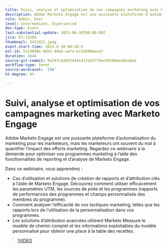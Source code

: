 ```yaml
---
title: Suivi, analyse et optimisation de vos campagnes marketing avec Marketo Engage
description: Adobe Marketo Engage est une puissante plateforme d’automatisation du marketing pour les marketeurs, mais les marketeurs ont souvent du mal à quantifier l’impact des efforts marketing. Regardez ce webinaire à la demande pour optimiser vos programmes marketing à l’aide des fonctionnalités de reporting et d’analyse de Marketo Engage. Dans ce webinaire, vous allez découvrir les principaux cas d’utilisation et solutions de création de rapports et d’attribution à l’aide de Marketo Engage. Découvrez comment utiliser efficacement les paramètres UTM, les sources de piste et les programmes (rapports de performances des programmes et champs personnalisés des membres du programme).  Comment analyser l’efficacité de vos tactiques marketing, telles que les rapports lors de l’utilisation de la personnalisation dans vos programmes.   Les solutions d’attribution avancées utilisent Marketo Measure le modèle de chemin complet et les informations exploitables du modèle personnalisé pour obtenir une place à la table des recettes.
role: Admin, User
level: Intermediate, Experienced
doc-type: Event
last-substantial-update: 2023-06-30T00:00:00Z
jira: KT-13564
thumbnail: 3421021.jpeg
event-start-time: 2023-6-30 08:30-8
exl-id: 531d690e-8bb1-49eb-aafa-bc5db88baea7
duration: 3444
source-git-commit: 9a297cda953d4414131657f9ac84580aea0eabeb
workflow-type: tm+mt
source-wordcount: '256'
ht-degree: 0%

---
```


# Suivi, analyse et optimisation de vos campagnes marketing avec Marketo Engage

Adobe Marketo Engage est une puissante plateforme d’automatisation du marketing pour les marketeurs, mais les marketeurs ont souvent du mal à quantifier l’impact des efforts marketing. Regardez ce webinaire à la demande pour optimiser vos programmes marketing à l’aide des fonctionnalités de reporting et d’analyse de Marketo Engage.

Dans ce webinaire, vous apprendrez :

* Cas d’utilisation et solutions de création de rapports et d’attribution clés à l’aide de Marketo Engage. Découvrez comment utiliser efficacement les paramètres UTM, les sources de piste et les programmes (rapports de performances des programmes et champs personnalisés des membres du programme).
* Comment analyser l’efficacité de vos tactiques marketing, telles que les rapports lors de l’utilisation de la personnalisation dans vos programmes.
* Les solutions d’attribution avancées utilisent Marketo Measure le modèle de chemin complet et les informations exploitables du modèle personnalisé pour obtenir une place à la table des recettes.

>[!VIDEO](https://video.tv.adobe.com/v/3421021/?learn=on)
